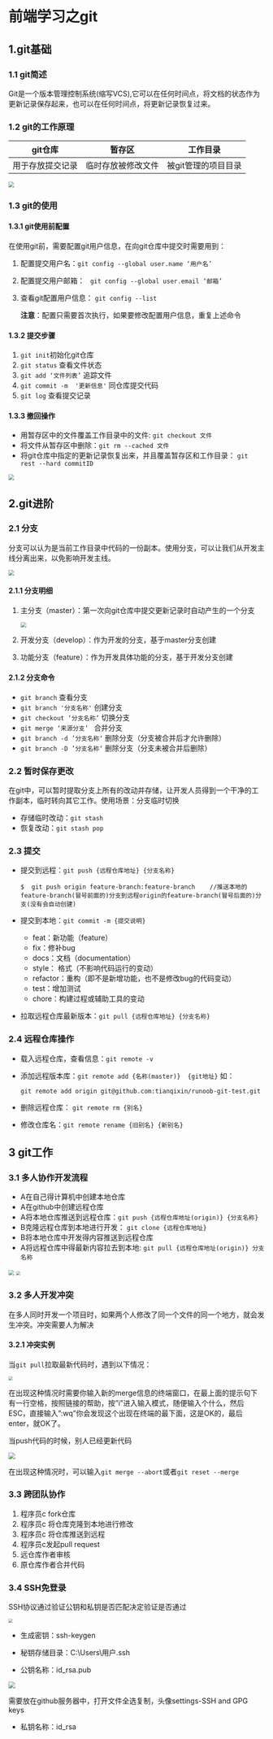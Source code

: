 # 前端学习之git

## 1.git基础

### 1.1 git简述

Git是一个版本管理控制系统(缩写VCS),它可以在任何时间点，将文档的状态作为更新记录保存起来，也可以在任何时间点，将更新记录恢复过来。

### 1.2 git的工作原理

| git仓库          | 暂存区             | 工作目录            |
| ---------------- | ------------------ | ------------------- |
| 用于存放提交记录 | 临时存放被修改文件 | 被git管理的项目目录 |

<img src="https://vkceyugu.cdn.bspapp.com/VKCEYUGU-f8040833-b067-4f14-836a-a9837f7dab99/c1fe35ec-e698-482c-9d4d-b834a4f6d149.png" style="zoom:67%;" />

### 1.3 git的使用

#### 1.3.1  git使用前配置

在使用git前，需要配置git用户信息，在向git仓库中提交时需要用到：

1. 配置提交用户名：`git config --global user.name ‘用户名’`

2. 配置提交用户邮箱： ` git config --global user.email ‘邮箱’`

3. 查看git配置用户信息： `git config --list`

   **注意**：配置只需要首次执行，如果要修改配置用户信息，重复上述命令

#### 1.3.2 提交步骤

1. `git init`初始化git仓库
2. `git status` 查看文件状态
3. `git add ‘文件列表’`  追踪文件
4. `git commit -m  '更新信息'`  同仓库提交代码
5. `git log` 查看提交记录 

#### 1.3.3  撤回操作

* 用暂存区中的文件覆盖工作目录中的文件: `git checkout 文件`
* 将文件从暂存区中删除：`git rm --cached 文件`
* 将git仓库中指定的更新记录恢复出来，并且覆盖暂存区和工作目录： `git rest --hard commitID`

<img src="https://vkceyugu.cdn.bspapp.com/VKCEYUGU-f8040833-b067-4f14-836a-a9837f7dab99/cb9bf6e2-9313-483d-b272-5ef36ad081d6.png" style="zoom:67%;" />

## 2.git进阶

### 2.1 分支

分支可以认为是当前工作目录中代码的一份副本。使用分支，可以让我们从开发主线分离出来，以免影响开发主线。

<img src="https://vkceyugu.cdn.bspapp.com/VKCEYUGU-f8040833-b067-4f14-836a-a9837f7dab99/9e6ba174-9ffa-4b04-954f-a61f88eda980.png" style="zoom:67%;" />

#### 2.1.1 分支明细

1. 主分支（master）：第一次向git仓库中提交更新记录时自动产生的一个分支

   <img src="https://vkceyugu.cdn.bspapp.com/VKCEYUGU-f8040833-b067-4f14-836a-a9837f7dab99/3c257ba3-2a78-4eb8-bc19-4903bd31d2bd.png" style="zoom: 67%;" />

2. 开发分支（develop）：作为开发的分支，基于master分支创建

3. 功能分支（feature）：作为开发具体功能的分支，基于开发分支创建

#### 2.1.2 分支命令

* `git branch` 查看分支
* `git branch '分支名称'` 创建分支
* `git checkout ‘分支名称’`  切换分支
* `git merge ‘来源分支’ ` 合并分支
* `git branch -d ’分支名称‘` 删除分支（分支被合并后才允许删除） 
* `git branch -D ’分支名称‘` 删除分支（分支未被合并后删除） 

### 2.2 暂时保存更改

在git中，可以暂时提取分支上所有的改动并存储，让开发人员得到一个干净的工作副本，临时转向其它工作。使用场景：分支临时切换

* 存储临时改动：`git stash`
* 恢复改动：`git stash pop`

### 2.3 提交

* 提交到远程：`git push {远程仓库地址} {分支名称}`

  ```
  $  git push origin feature-branch:feature-branch    //推送本地的feature-branch(冒号前面的)分支到远程origin的feature-branch(冒号后面的)分支(没有会自动创建)
  ```

* 提交到本地：`git commit -m {提交说明}`
  - feat：新功能（feature）
  - fix：修补bug
  - docs：文档（documentation）
  - style： 格式（不影响代码运行的变动）
  - refactor：重构（即不是新增功能，也不是修改bug的代码变动）
  - test：增加测试
  - chore：构建过程或辅助工具的变动
  
* 拉取远程仓库最新版本：`git pull {远程仓库地址} {分支名称}`

### 2.4 远程仓库操作

* 载入远程仓库，查看信息：`git remote -v`

* 添加远程版本库：`git remote add {名称(master)}  {git地址}`  如：

  `git remote add origin git@github.com:tianqixin/runoob-git-test.git`

* 删除远程仓库： `git remote rm {别名}`
* 修改仓库名：`git remote rename {旧别名} {新别名}`

## 3  git工作

### 3.1 多人协作开发流程

* A在自己得计算机中创建本地仓库
* A在github中创建远程仓库
* A将本地仓库推送到远程仓库：`git push {远程仓库地址(origin)} {分支名称}`
* B克隆远程仓库到本地进行开发： `git clone {远程仓库地址}`
* B将本地仓库中开发得内容推送到远程仓库
* A将远程仓库中得最新内容拉去到本地: `git pull {远程仓库地址(origin)} 分支名称`

<img src="https://vkceyugu.cdn.bspapp.com/VKCEYUGU-f8040833-b067-4f14-836a-a9837f7dab99/83d67592-605d-4dac-b695-8058a41cacf8.png" style="zoom: 67%;" />

<img src="https://vkceyugu.cdn.bspapp.com/VKCEYUGU-f8040833-b067-4f14-836a-a9837f7dab99/4ed90641-576e-4302-826c-4a1f82587050.png" style="zoom:50%;" />

### 3.2 多人开发冲突

在多人同时开发一个项目时，如果两个人修改了同一个文件的同一个地方，就会发生冲突。冲突需要人为解决

#### 3.2.1 冲突实例

当`git pull`拉取最新代码时，遇到以下情况：

<img src="https://vkceyugu.cdn.bspapp.com/VKCEYUGU-f8040833-b067-4f14-836a-a9837f7dab99/4dc0cf90-14ea-4505-8567-957c9730e84a.png" style="zoom:50%;" />



在出现这种情况时需要你输入新的merge信息的终端窗口，在最上面的提示句下有一行空格，按照链接的帮助，按”i”进入输入模式，随便输入个什么，然后 ESC，直接输入”:wq”你会发现这个出现在终端的最下面，这是OK的，最后 enter，就OK了。



当push代码的时候，别人已经更新代码

<img src="https://vkceyugu.cdn.bspapp.com/VKCEYUGU-f8040833-b067-4f14-836a-a9837f7dab99/cc22db4c-a781-49c0-ac88-077e6d277b5d.png" style="zoom:80%;" />

在出现这种情况时，可以输入`git merge --abort`或者`git reset --merge`

### 3.3 跨团队协作

1. 程序员c fork仓库
2. 程序员c 将仓库克隆到本地进行修改
3. 程序员c 将仓库推送到远程
4. 程序员c发起pull request
5. 远仓库作者审核
6. 原仓库作者合并代码



### 3.4 SSH免登录

SSH协议通过验证公钥和私钥是否匹配决定验证是否通过

<img src="https://vkceyugu.cdn.bspapp.com/VKCEYUGU-f8040833-b067-4f14-836a-a9837f7dab99/4b1711df-87ad-4931-9d48-42e6f85805d2.jpg" style="zoom:50%;" />

* 生成密钥：ssh-keygen

* 秘钥存储目录：C:\Users\用户\.ssh

* 公钥名称：id_rsa.pub

<img src="https://vkceyugu.cdn.bspapp.com/VKCEYUGU-f8040833-b067-4f14-836a-a9837f7dab99/e1d1b27e-a72e-44c5-a590-094e373038a8.jpg" style="zoom: 80%;" />

需要放在github服务器中，打开文件全选复制，头像settings-SSH and GPG keys

* 私钥名称：id_rsa

